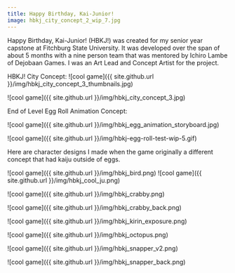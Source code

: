 ```yaml
---
title: Happy Birthday, Kai-Junior!
image: hbkj_city_concept_2_wip_7.jpg
---
```


Happy Birthday, Kai-Junior! (HBKJ!) was created for my senior year capstone at Fitchburg State University. It was developed over the span of about 5 months with a nine person team that was mentored by Ichiro Lambe of Dejobaan Games. I was an Art Lead and Concept Artist for the project.

HBKJ! City Concept:
![cool game]({{ site.github.url }}/img/hbkj_city_concept_3_thumbnails.jpg)

![cool game]({{ site.github.url }}/img/hbkj_city_concept_3.jpg)

End of Level Egg Roll Animation Concept:

![cool game]({{ site.github.url }}/img/hbkj_egg_animation_storyboard.jpg)

![cool game]({{ site.github.url }}/img/hbkj-egg-roll-test-wip-5.gif)

Here are character designs I made when the game originally a different concept that had kaiju outside of eggs.

![cool game]({{ site.github.url }}/img/hbkj_bird.png) ![cool game]({{ site.github.url }}/img/hbkj_cool_ju.png)

![cool game]({{ site.github.url }}/img/hbkj_crabby.png)

![cool game]({{ site.github.url }}/img/hbkj_crabby_back.png)

![cool game]({{ site.github.url }}/img/hbkj_kirin_exposure.png)

![cool game]({{ site.github.url }}/img/hbkj_octopus.png)

![cool game]({{ site.github.url }}/img/hbkj_snapper_v2.png)

![cool game]({{ site.github.url }}/img/hbkj_snapper_back.png)

